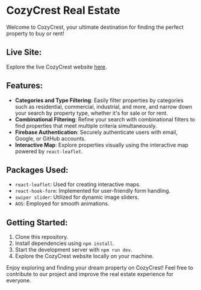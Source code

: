 # CozyCrest Real Estate

Welcome to CozyCrest, your ultimate destination for finding the perfect property to buy or rent!

## Live Site:

Explore the live CozyCrest website [here](https://real-estate-c27bf.web.app/).

## Features:

- **Categories and Type Filtering**: Easily filter properties by categories such as residential, commercial, industrial, and more, and narrow down your search by property type, whether it's for sale or for rent.
- **Combinational Filtering**: Refine your search with combinational filters to find properties that meet multiple criteria simultaneously.
- **Firebase Authentication**: Securely authenticate users with email, Google, or GitHub accounts.
- **Interactive Map**: Explore properties visually using the interactive map powered by `react-leaflet`.

## Packages Used:

- `react-leaflet`: Used for creating interactive maps.
- `react-hook-form`: Implemented for user-friendly form handling.
- `swiper slider`: Utilized for dynamic image sliders.
- `AOS`: Employed for smooth animations.

## Getting Started:

1. Clone this repository.
2. Install dependencies using `npm install`.
3. Start the development server with `npm run dev`.
4. Explore the CozyCrest website locally on your machine.

Enjoy exploring and finding your dream property on CozyCrest! Feel free to contribute to our project and improve the real estate experience for everyone.
